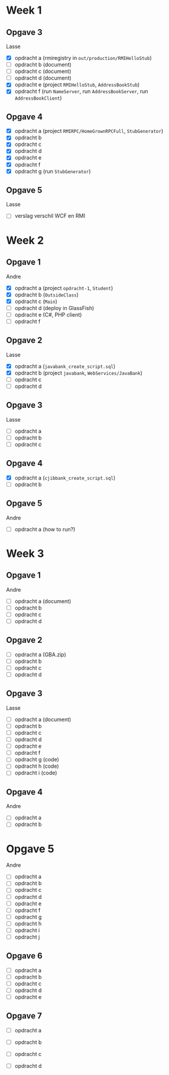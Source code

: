 # Week 1

## Opgave 3

Lasse

- [x] opdracht a (rmiregistry in `out/production/RMIHelloStub`)
- [ ] opdracht b (document)
- [ ] opdracht c (document)
- [ ] opdracht d (document)
- [x] opdracht e (project `RMIHelloStub`, `AddressBookStub`)
- [x] opdracht f (run `NameServer`, run `AddressBookServer`, run `AddressBookClient`)

## Opgave 4

- [x] opdracht a (project `RMIRPC/HomeGrownRPCFull`, `StubGenerator`)
- [x] opdracht b
- [x] opdracht c
- [x] opdracht d
- [x] opdracht e
- [x] opdracht f
- [x] opdracht g (run `StubGenerator`)

## Opgave 5

Lasse

- [ ] verslag verschil WCF en RMI

# Week 2

## Opgave 1

Andre

- [x] opdracht a (project `opdracht-1`, `Student`)
- [x] opdracht b (`OutsideClass`)
- [x] opdracht c (`Main`)
- [ ] opdracht d (deploy in GlassFish)
- [ ] opdracht e (C#, PHP client)
- [ ] opdracht f

## Opgave 2

Lasse

- [x] opdracht a (`javabank_create_script.sql`)
- [x] opdracht b (project `javabank`, `WebServices/JavaBank`)
- [ ] opdracht c
- [ ] opdracht d

## Opgave 3

Lasse

- [ ] opdracht a
- [ ] opdracht b
- [ ] opdracht c

## Opgave 4

- [x] opdracht a (`cjibbank_create_script.sql`)
- [ ] opdracht b

## Opgave 5

Andre

- [ ] opdracht a (how to run?)

# Week 3

## Opgave 1

Andre

- [ ] opdracht a (document)
- [ ] opdracht b
- [ ] opdracht c
- [ ] opdracht d

## Opgave 2

- [ ] opdracht a (GBA.zip)
- [ ] opdracht b 
- [ ] opdracht c 
- [ ] opdracht d 

## Opgave 3

Lasse

- [ ] opdracht a (document)
- [ ] opdracht b
- [ ] opdracht c
- [ ] opdracht d
- [ ] opdracht e
- [ ] opdracht f
- [ ] opdracht g (code)
- [ ] opdracht h (code)
- [ ] opdracht i (code)

## Opgave 4

Andre

- [ ] opdracht a
- [ ] opdracht b

# Opgave 5

Andre

- [ ] opdracht a
- [ ] opdracht b
- [ ] opdracht c
- [ ] opdracht d
- [ ] opdracht e
- [ ] opdracht f
- [ ] opdracht g
- [ ] opdracht h
- [ ] opdracht i
- [ ] opdracht j

## Opgave 6

- [ ] opdracht a
- [ ] opdracht b
- [ ] opdracht c
- [ ] opdracht d
- [ ] opdracht e

## Opgave 7

- [ ] opdracht a
- [ ] opdracht b
- [ ] opdracht c
- [ ] opdracht d


